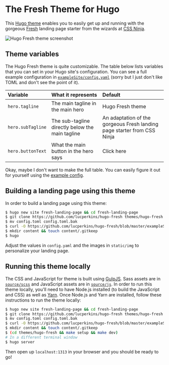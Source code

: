 # The Fresh Theme for Hugo

This [Hugo theme](https://themes.gohugo.io/) enables you to easily get up and running with the gorgeous [Fresh](https://cssninja.io/themes/fresh) landing page starter from the wizards at [CSS Ninja](https://cssninja.io/).

![Hugo Fresh theme screenshot](https://raw.githubusercontent.com/lucperkins/hugo-fresh/master/images/screenshot.png)

## Theme variables

The Hugo Fresh theme is quite customizable. The table below lists variables that you can set in your Hugo site's configuration. You can see a full example configuration in [`exampleSite/config.yaml`](exampleSite/config.yaml) (sorry but I just don't like TOML and don't see the point of it).

Variable | What it represents | Default
:--------|:-------------------|:-------
`hero.tagline` | The main tagline in the main hero | Hugo Fresh theme
`hero.subTagline` | The sub-tagline directly below the main tagline | An adaptation of the gorgeous Fresh landing page starter from CSS Ninja
`hero.buttonText` | What the main button in the hero says | Click here

Okay, maybe I don't want to make the full table. You can easily figure it out for yourself using the [example config](exampleSite/config.yaml).

## Building a landing page using this theme

In order to build a landing page using this theme:

```bash
$ hugo new site fresh-landing-page && cd fresh-landing-page
$ git clone https://github.com/lucperkins/hugo-fresh themes/hugo-fresh
$ mv config.toml config.toml.bak
$ curl -O https://github.com/lucperkins/hugo-fresh/blob/master/exampleSite/config.yaml
$ mkdir content && touch content/.gitkeep
$ hugo
```

Adjust the values in `config.yaml` and the images in `static/img` to personalize your landing page.

## Running this theme locally

The CSS and JavaScript for theme is built using [GulpJS](https://gulpjs.com). Sass assets are in [`source/scss`](source/scss) and JavaScript assets are in [`source/js`](source/js). In order to run this theme locally, you'll need to have Node.js installed (to build the JavaScript and CSS) as well as [Yarn](https://yarnpkg.com/en/). Once Node.js and Yarn are installed, follow these instructions to run the theme locally:

```bash
$ hugo new site fresh-landing-page && cd fresh-landing-page
$ git clone https://github.com/lucperkins/hugo-fresh themes/hugo-fresh
$ mv config.toml config.toml.bak
$ curl -O https://github.com/lucperkins/hugo-fresh/blob/master/exampleSite/config.yaml
$ mkdir content && touch content/.gitkeep
$ (cd themes/hugo-fresh && make setup && make dev)
# In a different terminal window
$ hugo server
```

Then open up `localhost:1313` in your browser and you should be ready to go!
